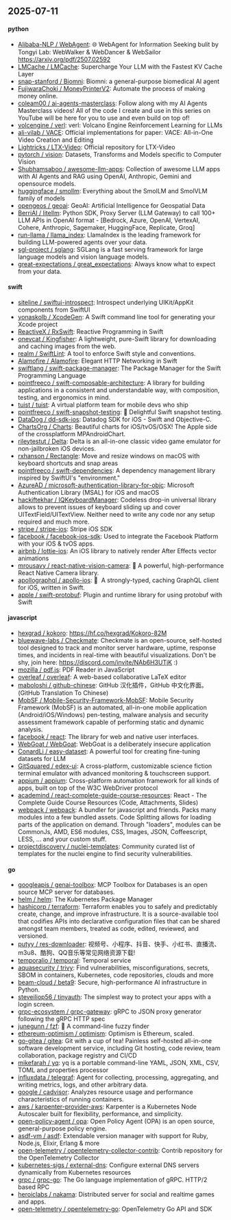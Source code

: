 ## 2025-07-11

#### python
* [Alibaba-NLP / WebAgent](https://github.com/Alibaba-NLP/WebAgent): 🌐 WebAgent for Information Seeking bulit by Tongyi Lab: WebWalker & WebDancer & WebSailor https://arxiv.org/pdf/2507.02592
* [LMCache / LMCache](https://github.com/LMCache/LMCache): Supercharge Your LLM with the Fastest KV Cache Layer
* [snap-stanford / Biomni](https://github.com/snap-stanford/Biomni): Biomni: a general-purpose biomedical AI agent
* [FujiwaraChoki / MoneyPrinterV2](https://github.com/FujiwaraChoki/MoneyPrinterV2): Automate the process of making money online.
* [coleam00 / ai-agents-masterclass](https://github.com/coleam00/ai-agents-masterclass): Follow along with my AI Agents Masterclass videos! All of the code I create and use in this series on YouTube will be here for you to use and even build on top of!
* [volcengine / verl](https://github.com/volcengine/verl): verl: Volcano Engine Reinforcement Learning for LLMs
* [ali-vilab / VACE](https://github.com/ali-vilab/VACE): Official implementations for paper: VACE: All-in-One Video Creation and Editing
* [Lightricks / LTX-Video](https://github.com/Lightricks/LTX-Video): Official repository for LTX-Video
* [pytorch / vision](https://github.com/pytorch/vision): Datasets, Transforms and Models specific to Computer Vision
* [Shubhamsaboo / awesome-llm-apps](https://github.com/Shubhamsaboo/awesome-llm-apps): Collection of awesome LLM apps with AI Agents and RAG using OpenAI, Anthropic, Gemini and opensource models.
* [huggingface / smollm](https://github.com/huggingface/smollm): Everything about the SmolLM and SmolVLM family of models
* [opengeos / geoai](https://github.com/opengeos/geoai): GeoAI: Artificial Intelligence for Geospatial Data
* [BerriAI / litellm](https://github.com/BerriAI/litellm): Python SDK, Proxy Server (LLM Gateway) to call 100+ LLM APIs in OpenAI format - [Bedrock, Azure, OpenAI, VertexAI, Cohere, Anthropic, Sagemaker, HuggingFace, Replicate, Groq]
* [run-llama / llama_index](https://github.com/run-llama/llama_index): LlamaIndex is the leading framework for building LLM-powered agents over your data.
* [sgl-project / sglang](https://github.com/sgl-project/sglang): SGLang is a fast serving framework for large language models and vision language models.
* [great-expectations / great_expectations](https://github.com/great-expectations/great_expectations): Always know what to expect from your data.

#### swift
* [siteline / swiftui-introspect](https://github.com/siteline/swiftui-introspect): Introspect underlying UIKit/AppKit components from SwiftUI
* [yonaskolb / XcodeGen](https://github.com/yonaskolb/XcodeGen): A Swift command line tool for generating your Xcode project
* [ReactiveX / RxSwift](https://github.com/ReactiveX/RxSwift): Reactive Programming in Swift
* [onevcat / Kingfisher](https://github.com/onevcat/Kingfisher): A lightweight, pure-Swift library for downloading and caching images from the web.
* [realm / SwiftLint](https://github.com/realm/SwiftLint): A tool to enforce Swift style and conventions.
* [Alamofire / Alamofire](https://github.com/Alamofire/Alamofire): Elegant HTTP Networking in Swift
* [swiftlang / swift-package-manager](https://github.com/swiftlang/swift-package-manager): The Package Manager for the Swift Programming Language
* [pointfreeco / swift-composable-architecture](https://github.com/pointfreeco/swift-composable-architecture): A library for building applications in a consistent and understandable way, with composition, testing, and ergonomics in mind.
* [tuist / tuist](https://github.com/tuist/tuist): A virtual platform team for mobile devs who ship
* [pointfreeco / swift-snapshot-testing](https://github.com/pointfreeco/swift-snapshot-testing): 📸 Delightful Swift snapshot testing.
* [DataDog / dd-sdk-ios](https://github.com/DataDog/dd-sdk-ios): Datadog SDK for iOS - Swift and Objective-C.
* [ChartsOrg / Charts](https://github.com/ChartsOrg/Charts): Beautiful charts for iOS/tvOS/OSX! The Apple side of the crossplatform MPAndroidChart.
* [rileytestut / Delta](https://github.com/rileytestut/Delta): Delta is an all-in-one classic video game emulator for non-jailbroken iOS devices.
* [rxhanson / Rectangle](https://github.com/rxhanson/Rectangle): Move and resize windows on macOS with keyboard shortcuts and snap areas
* [pointfreeco / swift-dependencies](https://github.com/pointfreeco/swift-dependencies): A dependency management library inspired by SwiftUI's "environment."
* [AzureAD / microsoft-authentication-library-for-objc](https://github.com/AzureAD/microsoft-authentication-library-for-objc): Microsoft Authentication Library (MSAL) for iOS and macOS
* [hackiftekhar / IQKeyboardManager](https://github.com/hackiftekhar/IQKeyboardManager): Codeless drop-in universal library allows to prevent issues of keyboard sliding up and cover UITextField/UITextView. Neither need to write any code nor any setup required and much more.
* [stripe / stripe-ios](https://github.com/stripe/stripe-ios): Stripe iOS SDK
* [facebook / facebook-ios-sdk](https://github.com/facebook/facebook-ios-sdk): Used to integrate the Facebook Platform with your iOS & tvOS apps.
* [airbnb / lottie-ios](https://github.com/airbnb/lottie-ios): An iOS library to natively render After Effects vector animations
* [mrousavy / react-native-vision-camera](https://github.com/mrousavy/react-native-vision-camera): 📸 A powerful, high-performance React Native Camera library.
* [apollographql / apollo-ios](https://github.com/apollographql/apollo-ios): 📱  A strongly-typed, caching GraphQL client for iOS, written in Swift.
* [apple / swift-protobuf](https://github.com/apple/swift-protobuf): Plugin and runtime library for using protobuf with Swift

#### javascript
* [hexgrad / kokoro](https://github.com/hexgrad/kokoro): https://hf.co/hexgrad/Kokoro-82M
* [bluewave-labs / Checkmate](https://github.com/bluewave-labs/Checkmate): Checkmate is an open-source, self-hosted tool designed to track and monitor server hardware, uptime, response times, and incidents in real-time with beautiful visualizations. Don't be shy, join here: https://discord.com/invite/NAb6H3UTjK :)
* [mozilla / pdf.js](https://github.com/mozilla/pdf.js): PDF Reader in JavaScript
* [overleaf / overleaf](https://github.com/overleaf/overleaf): A web-based collaborative LaTeX editor
* [maboloshi / github-chinese](https://github.com/maboloshi/github-chinese): GitHub 汉化插件，GitHub 中文化界面。 (GitHub Translation To Chinese)
* [MobSF / Mobile-Security-Framework-MobSF](https://github.com/MobSF/Mobile-Security-Framework-MobSF): Mobile Security Framework (MobSF) is an automated, all-in-one mobile application (Android/iOS/Windows) pen-testing, malware analysis and security assessment framework capable of performing static and dynamic analysis.
* [facebook / react](https://github.com/facebook/react): The library for web and native user interfaces.
* [WebGoat / WebGoat](https://github.com/WebGoat/WebGoat): WebGoat is a deliberately insecure application
* [ConardLi / easy-dataset](https://github.com/ConardLi/easy-dataset): A powerful tool for creating fine-tuning datasets for LLM
* [GitSquared / edex-ui](https://github.com/GitSquared/edex-ui): A cross-platform, customizable science fiction terminal emulator with advanced monitoring & touchscreen support.
* [appium / appium](https://github.com/appium/appium): Cross-platform automation framework for all kinds of apps, built on top of the W3C WebDriver protocol
* [academind / react-complete-guide-course-resources](https://github.com/academind/react-complete-guide-course-resources): React - The Complete Guide Course Resources (Code, Attachments, Slides)
* [webpack / webpack](https://github.com/webpack/webpack): A bundler for javascript and friends. Packs many modules into a few bundled assets. Code Splitting allows for loading parts of the application on demand. Through "loaders", modules can be CommonJs, AMD, ES6 modules, CSS, Images, JSON, Coffeescript, LESS, ... and your custom stuff.
* [projectdiscovery / nuclei-templates](https://github.com/projectdiscovery/nuclei-templates): Community curated list of templates for the nuclei engine to find security vulnerabilities.

#### go
* [googleapis / genai-toolbox](https://github.com/googleapis/genai-toolbox): MCP Toolbox for Databases is an open source MCP server for databases.
* [helm / helm](https://github.com/helm/helm): The Kubernetes Package Manager
* [hashicorp / terraform](https://github.com/hashicorp/terraform): Terraform enables you to safely and predictably create, change, and improve infrastructure. It is a source-available tool that codifies APIs into declarative configuration files that can be shared amongst team members, treated as code, edited, reviewed, and versioned.
* [putyy / res-downloader](https://github.com/putyy/res-downloader): 视频号、小程序、抖音、快手、小红书、直播流、m3u8、酷狗、QQ音乐等常见网络资源下载!
* [temporalio / temporal](https://github.com/temporalio/temporal): Temporal service
* [aquasecurity / trivy](https://github.com/aquasecurity/trivy): Find vulnerabilities, misconfigurations, secrets, SBOM in containers, Kubernetes, code repositories, clouds and more
* [beam-cloud / beta9](https://github.com/beam-cloud/beta9): Secure, high-performance AI infrastructure in Python.
* [steveiliop56 / tinyauth](https://github.com/steveiliop56/tinyauth): The simplest way to protect your apps with a login screen.
* [grpc-ecosystem / grpc-gateway](https://github.com/grpc-ecosystem/grpc-gateway): gRPC to JSON proxy generator following the gRPC HTTP spec
* [junegunn / fzf](https://github.com/junegunn/fzf): 🌸 A command-line fuzzy finder
* [ethereum-optimism / optimism](https://github.com/ethereum-optimism/optimism): Optimism is Ethereum, scaled.
* [go-gitea / gitea](https://github.com/go-gitea/gitea): Git with a cup of tea! Painless self-hosted all-in-one software development service, including Git hosting, code review, team collaboration, package registry and CI/CD
* [mikefarah / yq](https://github.com/mikefarah/yq): yq is a portable command-line YAML, JSON, XML, CSV, TOML and properties processor
* [influxdata / telegraf](https://github.com/influxdata/telegraf): Agent for collecting, processing, aggregating, and writing metrics, logs, and other arbitrary data.
* [google / cadvisor](https://github.com/google/cadvisor): Analyzes resource usage and performance characteristics of running containers.
* [aws / karpenter-provider-aws](https://github.com/aws/karpenter-provider-aws): Karpenter is a Kubernetes Node Autoscaler built for flexibility, performance, and simplicity.
* [open-policy-agent / opa](https://github.com/open-policy-agent/opa): Open Policy Agent (OPA) is an open source, general-purpose policy engine.
* [asdf-vm / asdf](https://github.com/asdf-vm/asdf): Extendable version manager with support for Ruby, Node.js, Elixir, Erlang & more
* [open-telemetry / opentelemetry-collector-contrib](https://github.com/open-telemetry/opentelemetry-collector-contrib): Contrib repository for the OpenTelemetry Collector
* [kubernetes-sigs / external-dns](https://github.com/kubernetes-sigs/external-dns): Configure external DNS servers dynamically from Kubernetes resources
* [grpc / grpc-go](https://github.com/grpc/grpc-go): The Go language implementation of gRPC. HTTP/2 based RPC
* [heroiclabs / nakama](https://github.com/heroiclabs/nakama): Distributed server for social and realtime games and apps.
* [open-telemetry / opentelemetry-go](https://github.com/open-telemetry/opentelemetry-go): OpenTelemetry Go API and SDK
